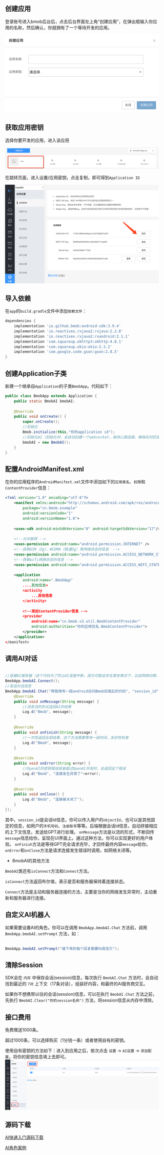 
## 创建应用

登录账号进入bmob后台后，点击后台界面左上角“创建应用”，在弹出框输入你应用的名称，然后确认，你就拥有了一个等待开发的应用。

![](image/rumen_chuangjian.png)

## 获取应用密钥

选择你要开发的应用，进入该应用

![](image/rumen_miyue_1.png)

在跳转页面，进入设置/应用密钥，点击复制，即可得到`Application ID`

![](image/rumen_miyue_2.png)

##  导入依赖

在`app`的`build.gradle`文件中添加`依赖文件`：
```gradle
dependencies {
	implementation 'io.github.bmob:android-sdk:3.9.4'
	implementation 'io.reactivex.rxjava2:rxjava:2.2.8'
	implementation 'io.reactivex.rxjava2:rxandroid:2.1.1'
	implementation 'com.squareup.okhttp3:okhttp:4.8.1'
	implementation 'com.squareup.okio:okio:2.2.2'
	implementation 'com.google.code.gson:gson:2.8.5'
}
```

## 创建Application子类
新建一个继承自`Application`的子类`BmobApp`。代码如下：

```java
public class BmobApp extends Application {
    public static BmobAI bmobAI;

    @Override
    public void onCreate() {
        super.onCreate();
        //初始化
        Bmob.initialize(this,"你的application id");
		//初始化AI（初始化时，会自动创建一个websocket，保持心跳连接，确保实时回复）
        bmobAI = new BmobAI();
    }
}
```

## 配置AndroidManifest.xml

在你的应用程序的`AndroidManifest.xml`文件中添加如下的`应用类名`、`权限`和`ContentProvider`信息：


```xml
<?xml version="1.0" encoding="utf-8"?>
    <manifest xmlns:android="http://schemas.android.com/apk/res/android"
    	package="cn.bmob.example"
    	android:versionCode="1"
    	android:versionName="1.0">

    <uses-sdk android:minSdkVersion="8" android:targetSdkVersion="17"/>

	<!--允许联网 -->
	<uses-permission android:name="android.permission.INTERNET" />
	<!--获取GSM（2g）、WCDMA（联通3g）等网络状态的信息  -->
	<uses-permission android:name="android.permission.ACCESS_NETWORK_STATE" />
	<!--获取wifi网络状态的信息 -->
	<uses-permission android:name="android.permission.ACCESS_WIFI_STATE" />

    <application
		android:name=".BmobApp"
        ....其他信息>
        <activity
            ...其他信息
		</activity>

		<!--添加ContentProvider信息 -->
		<provider
			android:name="cn.bmob.v3.util.BmobContentProvider"
			android:authorities="你的应用包名.BmobContentProvider">
		</provider>
    </application>
</manifest>
```

## 调用AI对话

```java

//连接AI服务器（这个代码为了防止AI连接中断，因为可能会存在某些情况下，比如网络切换、中断等，导致心跳连接失败）
BmobApp.bmobAI.Connect();
//发送对话信息
BmobApp.bmobAI.Chat("帮我用写一段android访问Bmob后端云的代码", "session_id", new ChatMessageListener() {
    @Override
    public void onMessage(String message) {
		//消息流的形式返回AI的结果
        Log.d("Bmob", message);
    }

    @Override
    public void onFinish(String message) {
		//一次性返回全部结果，这个方法需要等待一段时间，友好性较差
        Log.d("Bmob", message);
    }

    @Override
    public void onError(String error) {
		//OpenAI的密钥错误或者超过OpenAI并发时，会返回这个错误
        Log.d("Bmob", "连接发生异常了"+error);
    }

    @Override
    public void onClose() {
        Log.d("Bmob", "连接被关闭了");
    }
});
```

其中，`session_id`是会话Id信息，你可以传入用户的`objectId`，也可以是其他固定的信息，如用户的`手机号码`、`注册账号`等等。后端根据会话Id信息，自动拼接相应的上下文信息，发送给GPT进行处理。
`onMessage`方法是以流的形式，不断回传`message`信息给你，呈现在UI界面上。通过这种方法，你可以实现更好的用户体验。
`onFinish`方法是等待GPT完全请求完毕，才回传最终内容`message`给你。
`onError`和`onClose`方法是请求连接发生错误时调用，如网络关闭等。


- BmobAI的其他方法
  
`BmobAI`类还有`isConnect`方法和`Connect`方法。

`isConnect`方法返回布尔值，表示是否和服务器保持着连接状态。

`Connect`方法是主动和服务器连接的方法，主要是当你的网络发生异常时，主动重新和服务器进行连接。

## 自定义AI机器人

如果需要设置AI的角色，你可以在调用 `BmobApp.bmobAI.Chat` 方法前，调用  `BmobApp.bmobAI.setPrompt` 方法，如：

```java

BmobApp.bmobAI.setPrompt("接下来的每个回复都要叫我宝贝");

```

## 清除Session

SDK会在 `内存` 中保存会话(session)信息，每次执行 `BmobAI.Chat` 方法时，会自动找到最近的 `7对` 上下文（17条对话），组装好内容，和最终的AI服务商交互。

如果你不想携带以往的会话(session)信息，可以在执行 `BmobAI.Chat` 方法之前，先执行  `BmobAI.Clear("你的session名称")` 方法，将session信息从内存中清除。

## 接口费用

免费赠送1000条。

超过1000条，可以选择购买（1分钱一条）或者使用自有的密钥。

使用自有密钥的方法如下：进入到应用之后，依次点击 `设置` -> `AI设置` -> `添加配置`，将你的密钥信息填上去即可。
![](image/aiconfig.png)

## 源码下载
[AI快速入门源码下载](https://github.com/bmob/Bmob-Android-AI)

[AI角色案例](https://github.com/bmob/Bmob-Android-AI-Prompt)